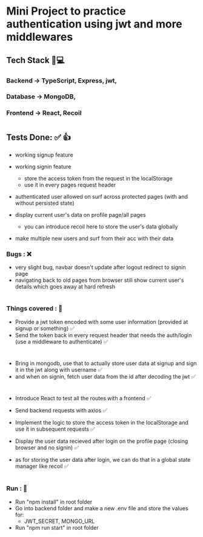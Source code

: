 # Mini Project to practice authentication using jwt and more middlewares

## Tech Stack 🚀💻
### Backend -> TypeScript, Express, jwt, 
### Database -> MongoDB, 
### Frontend -> React, Recoil

#

## Tests Done: ✅ 👍
- working signup feature 
- working signin feature
    - store the access token from the request in the localStorage
    - use it in every pages request header

- authenticated user allowed on surf across protected pages (with and without persisted state)

- display current user's data on profile page/all pages
    - you can introduce recoil here to store the user's data globally

- make multiple new users and surf from their acc with their data

### Bugs : ❌
- very slight bug, navbar doesn't update after logout redirect to signin page 
- navigating back to old pages from browser still show current user's details which goes away at hard refresh


#

### Things covered : 🎊
- Provide a jwt token encoded with some user information (provided at signup or something) ✅
- Send the token back in every request header that needs the auth/login (use a middleware to authenticate) ✅

#

- Bring in mongodb, use that to actually store user data at signup and sign it in the jwt along with username ✅
- and when on signin, fetch user data from the id after decoding the jwt ✅

#

- Introduce React to test all the routes with a frontend ✅
- Send backend requests with axios ✅
- Implement the logic to store the access token in the localStorage and use it in subsequent requests ✅
- Display the user data recieved after login on the profile page (closing browser and no signin) ✅

- as for storing the user data after login, we can do that in a global state manager like recoil ✅

#

### Run : 🚀
- Run "npm install" in root folder
- Go into backend folder and make a new .env file and store the values for:
    - JWT_SECRET, MONGO_URL
- Run "npm run start" in root folder

